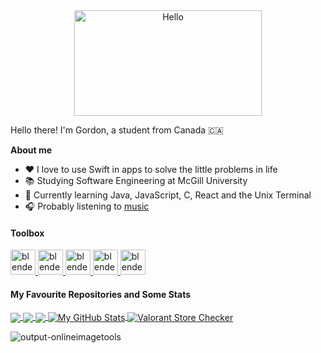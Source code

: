 <div align="center">
   <img align="center" width="300" height="169" src="https://user-images.githubusercontent.com/77747704/170804049-584d6818-1f80-4073-bbba-563e02a3fcd2.png" alt="Hello">
</div>

Hello there! I'm Gordon, a student from Canada 🇨🇦

**About me**
- ❤️ I love to use Swift in apps to solve the little problems in life
- 📚 Studying Software Engineering at McGill University
- 💼 Currently learning Java, JavaScript, C, React and the Unix Terminal
- 🎧 Probably listening to [music](https://open.spotify.com/playlist/66AeDiMrDqXStAK0DnrcYA?si=e128f373ef7847bd)


#### Toolbox
<p align="left"> 
<!-- 🔵SWIFT --><a href="https://developer.apple.com/swift/" target="_blank" rel="noreferrer"><img src="https://user-images.githubusercontent.com/77747704/177408815-db8074f0-815f-4efd-b927-200af7e1dcff.png" alt="blender" width="40" height="40"/> </a> <!-- 🔵SWIFTUI --> <a href="https://developer.apple.com/xcode/swiftui/" target="_blank" rel="noreferrer"> <img src="https://user-images.githubusercontent.com/77747704/177707038-67b6ae85-ab5c-41f3-9363-23c3ed013b59.png" alt="blender" width="40" height="40"/> </a> <!-- 🔵PYTHON --> <a href="https://www.python.org" target="_blank" rel="noreferrer"> <img src="https://user-images.githubusercontent.com/77747704/177408817-e78c209b-57fb-4c50-8e6c-ab3dcc6c7d21.png" alt="blender" width="40" height="40"/> </a> <!-- 🔵HTML --> <a href="https://www.w3.org/html/" target="_blank" rel="noreferrer"> <img src="https://user-images.githubusercontent.com/77747704/177707037-3945dd1b-13bf-4fd9-bdde-8c0888bdcb4f.png" alt="blender" width="40" height="40"/> </a> <!-- 🔵CSS --> <a href="https://developer.mozilla.org/en-US/docs/Learn/CSS/First_steps/What_is_CSS" target="_blank" rel="noreferrer"> <img src="https://user-images.githubusercontent.com/77747704/177707032-d1534118-d146-4d1b-95ed-6be01ace4829.png" alt="blender" width="40" height="40"/> </a> 
</p>   

<!-- From https://github.com/anuraghazra/github-readme-stats -->

#### My Favourite Repositories and Some Stats
<a href="https://github.com/SoloUnity/Valorant-Store-Checker-iOS-App">
  <img align="center" src="https://github-readme-stats.vercel.app/api/pin/?username=SoloUnity&repo=Valorant-Store-Checker-iOS-App" />
</a>
<a href="https://github.com/SoloUnity/macos-apps-and-enhancements">
  <img align="center" src="https://github-readme-stats.vercel.app/api/pin/?username=SoloUnity&repo=macos-apps-and-enhancements" />
</a>    
<a href="https://github.com/SoloUnity?tab=repositories">
  <img align="center" src="https://github-readme-stats.vercel.app/api/top-langs/?username=SoloUnity&langs_count=3&hide=html,css" />
</a>
<a href="https://github.com/SoloUnity?tab=repositories">
  <img align="center" src="https://github-readme-stats.vercel.app/api?username=SoloUnity&show_icons=true&line_height=40&count_private=true&hide=prs,issues" alt="My GitHub Stats" />
</a>

<a href="https://github.com/SoloUnity/Valorant-Store-Checker-App">
  <img align="center" src="https://user-images.githubusercontent.com/77747704/191420446-3284ec8f-66e4-4f55-ab07-b8160c9815c4.png" alt="Valorant Store Checker" />
</a>

![output-onlineimagetools](https://user-images.githubusercontent.com/77747704/191420446-3284ec8f-66e4-4f55-ab07-b8160c9815c4.png)




